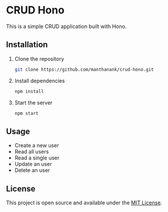 # CRUD Hono

This is a simple CRUD application built with Hono.

## Installation

1. Clone the repository

    ```bash
    git clone https://github.com/manthanank/crud-hono.git
    ```

2. Install dependencies

    ```bash
    npm install
    ```

3. Start the server

    ```bash
    npm start
    ```

## Usage

- Create a new user
- Read all users
- Read a single user
- Update an user
- Delete an user

## License

This project is open source and available under the [MIT License](LICENSE).
